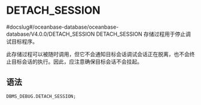 DETACH_SESSION 
===================================
#docslug#/oceanbase-database/oceanbase-database/V4.0.0/DETACH_SESSION
DETACH_SESSION 存储过程用于停止调试目标程序。

此存储过程可以被随时调用，但它不会通知目标会话调试会话正在脱离，也不会终止目标会话的执行。因此，应注意确保目标会话不会挂起。

语法 
-----------

```sql
DBMS_DEBUG.DETACH_SESSION; 
```




